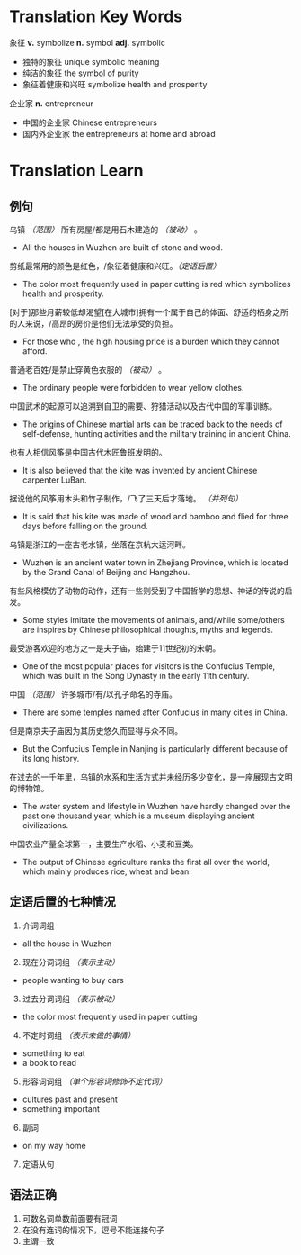 # Translation Key Words
象征
**v.** symbolize
**n.** symbol
**adj.** symbolic
-	独特的象征
unique symbolic meaning
-	纯洁的象征
the symbol of purity
-	象征着健康和兴旺
symbolize health and prosperity

企业家
**n.** entrepreneur
-	中国的企业家
Chinese entrepreneurs
-	国内外企业家
the entrepreneurs at home and abroad

# Translation Learn
## 例句
乌镇 *（范围）* 所有房屋/都是用石木建造的 *（被动）* 。
-	All the houses in Wuzhen are built of stone and wood.

剪纸最常用的颜色是红色，/象征着健康和兴旺。*（定语后置）*
-	The color most frequently used in paper cutting is red which symbolizes health and prosperity.

[对于]那些月薪较低却渴望[在大城市]拥有一个属于自己的体面、舒适的栖身之所的人来说，/高昂的房价是他们无法承受的负担。
-	For those who , the high housing price is a burden which they cannot afford.

普通老百姓/是禁止穿黄色衣服的 *（被动）* 。
-	The ordinary people were forbidden to wear yellow clothes.

中国武术的起源可以追溯到自卫的需要、狩猎活动以及古代中国的军事训练。
-	The origins of Chinese martial arts can be traced back to the needs of self-defense, hunting activities and the military training in ancient China.

也有人相信风筝是中国古代木匠鲁班发明的。
-	It is also believed that the kite was invented by ancient Chinese carpenter LuBan.

据说他的风筝用木头和竹子制作，/飞了三天后才落地。 *（并列句）*
-	It is said that his kite was made of wood and bamboo and flied for three days before falling on the ground.

乌镇是浙江的一座古老水镇，坐落在京杭大运河畔。
-	Wuzhen is an ancient water town in Zhejiang Province, which is located by the Grand Canal of Beijing and Hangzhou. 

有些风格模仿了动物的动作，还有一些则受到了中国哲学的思想、神话的传说的启发。
-	Some styles imitate the movements of animals, and/while some/others are inspires by Chinese philosophical thoughts, myths and legends.

最受游客欢迎的地方之一是夫子庙，始建于11世纪初的宋朝。
-	One of the most popular places for visitors is the Confucius Temple, which was built in the Song Dynasty in the early 11th century. 

中国 *（范围）* 许多城市/有/以孔子命名的寺庙。
-	There are some temples named after Confucius in many cities in China. 

但是南京夫子庙因为其历史悠久而显得与众不同。
-	But the Confucius Temple in Nanjing is particularly different because of its long history.

在过去的一千年里，乌镇的水系和生活方式并未经历多少变化，是一座展现古文明的博物馆。
-	The water system and lifestyle in Wuzhen have hardly changed over the past one thousand year, which is a museum displaying ancient civilizations.

中国农业产量全球第一，主要生产水稻、小麦和豆类。
-	The output of Chinese agriculture ranks the first all over the world, which mainly produces rice, wheat and bean.

## 定语后置的七种情况
1. 介词词组
-	all the house in Wuzhen
2. 现在分词词组 *（表示主动）*
-	people wanting to buy cars
3. 过去分词词组 *（表示被动）*
-	the color most frequently used in paper cutting
4. 不定时词组 *（表示未做的事情）*
-	something to eat
-	a book to read
5. 形容词词组 *（单个形容词修饰不定代词）*
-	cultures past and present
-	something important
6. 副词
-	on my way home
7. 定语从句

## 语法正确
1.	可数名词单数前面要有冠词
2.	在没有连词的情况下，逗号不能连接句子
3.	主谓一致
